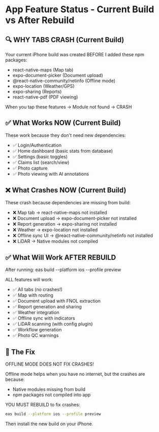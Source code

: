 # App Feature Status - Current Build vs After Rebuild

## 🔍 WHY TABS CRASH (Current Build)

Your current iPhone build was created BEFORE I added these npm packages:
- react-native-maps (Map tab)
- expo-document-picker (Document upload)
- @react-native-community/netinfo (Offline mode)
- expo-location (Weather/GPS)
- expo-sharing (Reports)
- react-native-pdf (PDF viewing)

When you tap these features → Module not found → CRASH

## ✅ What Works NOW (Current Build)

These work because they don't need new dependencies:
- ✅ Login/Authentication
- ✅ Home dashboard (basic stats from database)
- ✅ Settings (basic toggles)
- ✅ Claims list (search/view)
- ✅ Photo capture
- ✅ Photo viewing with AI annotations

## ❌ What Crashes NOW (Current Build)

These crash because dependencies are missing from build:
- ❌ Map tab → react-native-maps not installed
- ❌ Document upload → expo-document-picker not installed
- ❌ Report generation → expo-sharing not installed
- ❌ Weather → expo-location not installed
- ❌ Offline sync UI → @react-native-community/netinfo not installed
- ❌ LiDAR → Native modules not compiled

## ✅ What Will Work AFTER REBUILD

After running: eas build --platform ios --profile preview

ALL features will work:
- ✅ All tabs (no crashes!)
- ✅ Map with routing
- ✅ Document upload with FNOL extraction
- ✅ Report generation and sharing
- ✅ Weather integration
- ✅ Offline sync with indicators
- ✅ LiDAR scanning (with config plugin)
- ✅ Workflow generation
- ✅ Photo QC warnings

## 🎯 The Fix

OFFLINE MODE DOES NOT FIX CRASHES!

Offline mode helps when you have no internet, but the crashes are because:
- Native modules missing from build
- npm packages not compiled into app

YOU MUST REBUILD to fix crashes:
```bash
eas build --platform ios --profile preview
```

Then install the new build on your iPhone.
